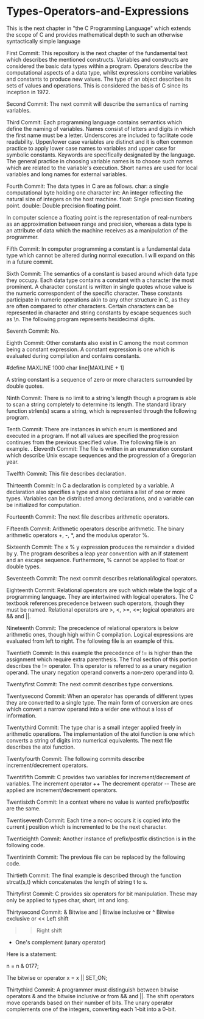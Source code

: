 # Types-Operators-and-Expressions
This is the next chapter in "the C Programming Language" which extends the scope of C and provides mathematical depth to such an otherwise syntactically simple language

First Commit:
This repository is the next chapter of the fundamental text which describes the mentioned constructs. Variables and constructs are considered the basic data types
within a program. Operators describe the computational aspects of a data type, whilst expressions combine variables and constants to produce new values. The type
of an object describes its sets of values and operations. This is considered the basis of C since its inception in 1972.

Second Commit:
The next commit will describe the semantics of naming variables.

Third Commit:
Each programming language contains semantics which define the naming of variables. Names consist of letters and digits in which the first name must be a letter. 
Underscores are included to facilitate code readability. Upper/lower case variables are distinct and it is often common practice to apply lower case names to variables and upper case for symbolic constants. Keywords are specifically designated by the language. The general practice in choosing variable names is to choose such names which are related to the variable's execution. Short names are used for local variables and long names for external variables. 

Fourth Commit:
The data types in C are as follows. 
char: a single computational byte holding one character
int: An integer reflecting the natural size of integers on the host machine. 
float: Single precision floating point. 
double: Double precision floating point. 

In computer science a floating point is the representation of real-numbers as an approximation between range and precision, whereas a data type is an attribute of 
data which the machine receives as a manipulation of the programmer.

Fifth Commit:
In computer programming a constant is a fundamental data type which cannot be altered during normal execution. I will expand on this in a future commit.

Sixth Commit:
The semantics of a constant is based around which data type they occupy. Each data type contains a constant with a character the most prominent. A character constant is written in single quotes whose value is the numeric correspondent of the specific character. These constants participate in numeric operations akin to any other structure in C, as they are often compared to other characters. 
Certain characters can be represented in character and string constants by escape sequences such as \n. The following program represents hexidecimal digits.

Seventh Commit:
No.

Eighth Commit:
Other constants also exist in C among the most common being a constant expression. A constant expression is one which is evaluated during compilation and contains
constants.

#define MAXLINE 1000
char line[MAXLINE + 1]

A string constant is a sequence of zero or more characters surrounded by double quotes.

Ninth Commit:
There is no limit to a string's length though a program is able to scan a string completely to determine its length. The standard library function strlen(s) scans 
a string, which is represented through the following program.

Tenth Commit:
There are instances in which enum is mentioned and executed in a program. If not all values are specified the progression continues from the previous specified 
value. The following file is an example. 
.
Eleventh Commit:
The file is written in an enumeration constant which describe Unix escape sequences and the progression of a Gregorian year.

Twelfth Commit:
This file describes declaration.

Thirteenth Commit:
In C a declaration is completed by a variable. A declaration also specifies a type and also contains a list of one or more types. Variables can be distributed among declarations, and a variable can be initialized for computation.

Fourteenth Commit:
The next file describes arithmetic operators.

Fifteenth Commit:
Arithmetic operators describe arithmetic. The binary arithmetic operators +, -, *, and the modulus operator %.

Sixteenth Commit:
The x % y expression produces the remainder x divided by y. The program describes a leap year convention with an if statement and an escape sequence. Furthermore,
% cannot be applied to float or double types.

Seventeeth Commit:
The next commit describes relational/logical operators.

Eighteenth Commit:
Relational operators are such which relate the logic of a programming language. They are intertwined with logical operators. The C textbook references precedence between such operators, though they must be named. Relational operators are >, <, >=, <=; logical operators are && and ||.

Nineteenth Commit:
The precedence of relational operators is below arithmetic ones, though high within C compilation. Logical expressions are evaluated from left to right. The following file is an example of this.

Twentieth Commit:
In this example the precedence of != is higher than the assignment which require extra parenthesis. The final section of this portion describes the != operator. This operator is referred to as a unary negation operand. The unary negation operand converts a non-zero operand into 0.

Twentyfirst Commit:
The next commit describes type conversions.

Twentysecond Commit:
When an operator has operands of different types they are converted to a single type. The main form of conversion are ones which convert a narrow operand into a wider one without a loss of information.

Twentythird Commit:
The type char is a small integer applied freely in arithmetic operations. The implementation of the atoi function is one which converts a string of digits into numerical equivalents. The next file describes the atoi function.

Twentyfourth Commit:
The following commits describe increment/decrement operators.

Twentififth Commit:
C provides two variables for increment/decrement of variables.
The increment operator ++
The decrement operator --
These are applied are increment/decrement operators.

Twentisixth Commit:
In a context where no value is wanted prefix/postfix are the same.

Twentiseventh Commit:
Each time a non-c occurs it is copied into the current j position which is incremented to be the next character.

Twentieighth Commit:
Another instance of prefix/postfix distinction is in the following code.

Twentininth Commit:
The previous file can be replaced by the following code.

Thirtieth Commit:
The final example is described through the function strcat(s,t) which concatenates the length of string t to s.

Thirtyfirst Commit:
C provides six operators for bit manipulation. These may only be applied to types char, short, int and long.

Thirtysecond Commit:
& Bitwise and
| Bitwise inclusive or
^ Bitwise exclusive or
<< Left shift
>>  Right shift
- One's complement (unary operator)

Here is a statement:

n = n & 0177;

The bitwise or operator
x = x || SET_ON;

Thirtythird Commit:
A programmer must distinguish between bitwise operators & and the bitwise inclusive or from && and ||. The shift operators move operands based on their number of bits. The unary operator complements one of the integers, converting each 1-bit into a 0-bit.
